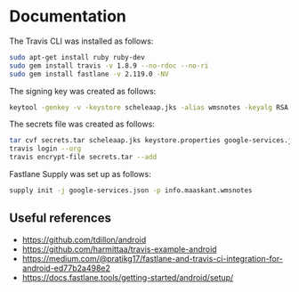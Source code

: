 # Documentation

The Travis CLI was installed as follows:
```bash
sudo apt-get install ruby ruby-dev
sudo gem install travis -v 1.8.9 --no-rdoc --no-ri
sudo gem install fastlane -v 2.119.0 -NV
```

The signing key was created as follows:
```bash
keytool -genkey -v -keystore scheleaap.jks -alias wmsnotes -keyalg RSA -keysize 2048 -validity 10000
```

The secrets file was created as follows:
```bash
tar cvf secrets.tar scheleaap.jks keystore.properties google-services.json
travis login --org
travis encrypt-file secrets.tar --add
```

Fastlane Supply was set up as follows:
```bash
supply init -j google-services.json -p info.maaskant.wmsnotes
```

## Useful references

* https://github.com/tdillon/android
* https://github.com/harmittaa/travis-example-android
* https://medium.com/@pratikg17/fastlane-and-travis-ci-integration-for-android-ed77b2a498e2
* https://docs.fastlane.tools/getting-started/android/setup/
